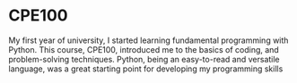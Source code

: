 # CPE100

My first year of university, I started learning fundamental programming with Python. This course, CPE100, introduced me to the basics of coding, and problem-solving techniques. Python, being an easy-to-read and versatile language, was a great starting point for developing my programming skills
